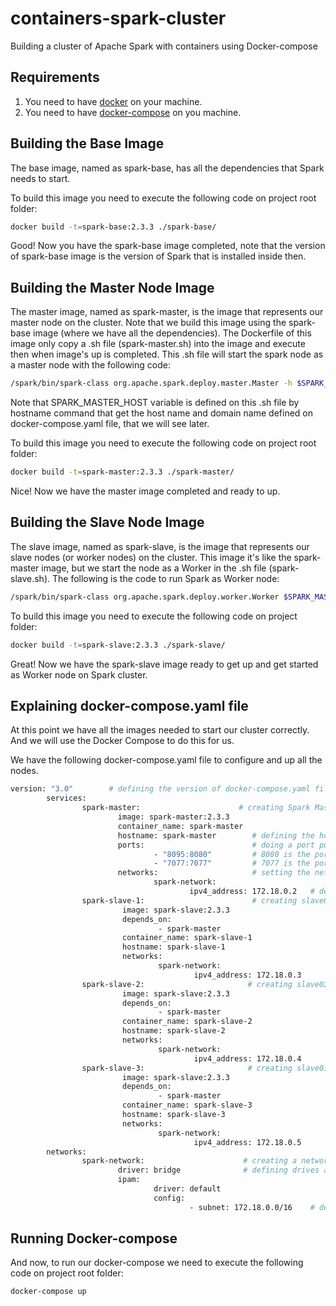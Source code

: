 # containers-spark-cluster

Building a cluster of Apache Spark with containers using Docker-compose

## Requirements

1) You need to have [docker](https://docs.docker.com/install/) on your machine.
2) You need to have [docker-compose](https://docs.docker.com/compose/install/) on you machine.

## Building the Base Image

The base image, named as spark-base, has all the dependencies that Spark needs to start.

To build this image you need to execute the following code on project root folder:

```bash
docker build -t=spark-base:2.3.3 ./spark-base/
```

Good! Now you have the spark-base image completed, note that the version of spark-base image is the version of Spark that is installed inside then.

## Building the Master Node Image

The master image, named as spark-master, is the image that represents our master node on the cluster. Note that we build this image using the spark-base image (where we have all the dependencies). The Dockerfile of this image only copy a .sh file (spark-master.sh) into the image and execute then when image's up is completed. This .sh file will start the spark node as a master node with the following code:

```bash
/spark/bin/spark-class org.apache.spark.deploy.master.Master -h $SPARK_MASTER_HOST
```
Note that SPARK_MASTER_HOST variable is defined on this .sh file by hostname command that get the host name and domain name defined on docker-compose.yaml file, that we will see later.

To build this image you need to execute the following code on project root folder:
```bash
docker build -t=spark-master:2.3.3 ./spark-master/
```

Nice! Now we have the master image completed and ready to up.

## Building the Slave Node Image

The slave image, named as spark-slave, is the image that represents our slave nodes (or worker nodes) on the cluster. This image it's like the spark-master image, but we start the node as a Worker in the .sh file (spark-slave.sh). The following is the code to run Spark as Worker node:
```bash
/spark/bin/spark-class org.apache.spark.deploy.worker.Worker $SPARK_MASTER_HOST
```

To build this image you need to execute the following code on project folder:
```bash
docker build -t=spark-slave:2.3.3 ./spark-slave/
```
Great! Now we have the spark-slave image ready to get up and get started as Worker node on Spark cluster.

## Explaining docker-compose.yaml file

At this point we have all the images needed to start our cluster correctly. And we will use the Docker Compose to do this for us.

We have the following docker-compose.yaml file to configure and up all the nodes.

```bash
version: "3.0"        # defining the version of docker-compose.yaml file format
        services:
                spark-master:                      # creating Spark Master node using spark-master image
                        image: spark-master:2.3.3        
                        container_name: spark-master
                        hostname: spark-master        # defining the host name and domain name of this node
                        ports:                        # doing a port pointing from host to node (this allows us to connect to cluster using host IP)
                                - "8095:8080"         # 8080 is the port of UI of Spark Master node, and we can acces then using our 8095 localhost port
                                - "7077:7077"         # 7077 is the port to access the Master Node via spark-shell and submit your applications to the cluster.
                        networks:                     # setting the network used.
                                spark-network:
                                        ipv4_address: 172.18.0.2   # defining a static ipv4 address respecting the subnet rule defined to this network
                spark-slave-1:                        # creating slave01.
                         image: spark-slave:2.3.3
                         depends_on:
                                 - spark-master
                         container_name: spark-slave-1
                         hostname: spark-slave-1
                         networks:
                                 spark-network:
                                         ipv4_address: 172.18.0.3
                spark-slave-2:                       # creating slave02.
                         image: spark-slave:2.3.3
                         depends_on:
                                 - spark-master
                         container_name: spark-slave-2
                         hostname: spark-slave-2
                         networks:
                                 spark-network:
                                         ipv4_address: 172.18.0.4
                spark-slave-3:                       # creating slave01.
                         image: spark-slave:2.3.3
                         depends_on:
                                 - spark-master
                         container_name: spark-slave-3
                         hostname: spark-slave-3
                         networks:
                                 spark-network:
                                         ipv4_address: 172.18.0.5
        networks:
                spark-network:                      # creating a network.
                        driver: bridge              # defining drives as "bridge" where is created a private network between host and containers.
                        ipam:
                                driver: default
                                config:
                                        - subnet: 172.18.0.0/16    # defining a subnet to this network
```

## Running Docker-compose

And now, to run our docker-compose we need to execute the following code on project root folder:

```bash
docker-compose up
```




